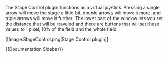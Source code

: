 The Stage Control plugin functions as a virtual joystick.  Pressing a single arrow will move the stage a little bit, double arrows will move it more, and triple arrows will move it further.  The lower part of the window lets you set the distance that will be traveled and there are buttons that will set these values to 1 pixel, 10% of the field and the whole field.  

[[Image:StageControl.png|Stage Control plugin]]


{{Documentation Sidebar}}

